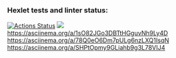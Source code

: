 ### Hexlet tests and linter status:
[![Actions Status](https://github.com/AndryushchenkoAnton/frontend-project-44/workflows/hexlet-check/badge.svg)](https://github.com/AndryushchenkoAnton/frontend-project-44/actions)
<a href="https://codeclimate.com/github/AndryushchenkoAnton/frontend-project-44/maintainability"><img src="https://api.codeclimate.com/v1/badges/f65de0db48c5c815e951/maintainability" /></a>
https://asciinema.org/a/1sO82JGo3DBTtHGguvNh9Ly4D
https://asciinema.org/a/78Q0eO6Dm7pULg6nzLXQ1IsqN
https://asciinema.org/a/SHPtOpmy9GLiahb9g3L78VIJ4